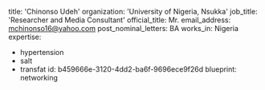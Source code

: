 title: 'Chinonso Udeh'
organization: 'University of Nigeria, Nsukka'
job_title: 'Researcher and Media Consultant'
official_title: Mr.
email_address: mchinonso16@yahoo.com
post_nominal_letters: BA
works_in: Nigeria
expertise:
  - hypertension
  - salt
  - transfat
id: b459666e-3120-4dd2-ba6f-9696ece9f26d
blueprint: networking
